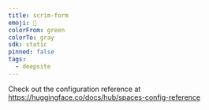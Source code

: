 ```yaml
---
title: scrim-form
emoji: 🐳
colorFrom: green
colorTo: gray
sdk: static
pinned: false
tags:
  - deepsite
---
```


Check out the configuration reference at https://huggingface.co/docs/hub/spaces-config-reference